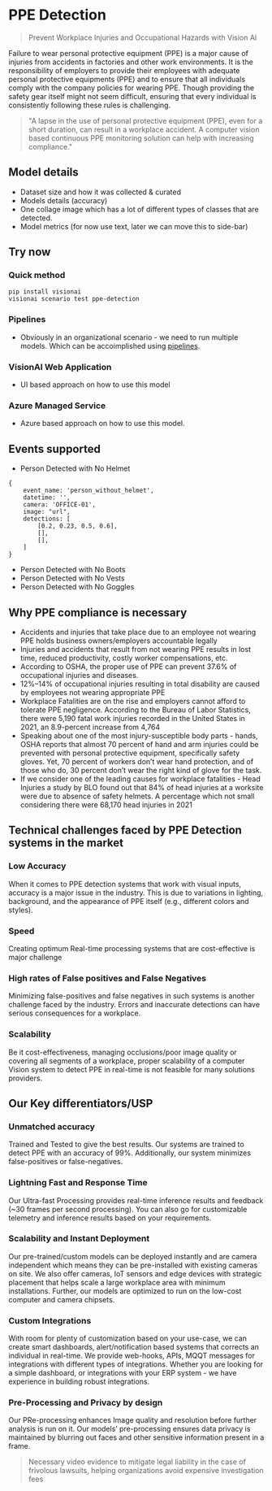 # PPE Detection

> Prevent Workplace Injuries and Occupational Hazards with Vision AI

Failure to wear personal protective equipment (PPE) is a major cause of injuries from accidents in factories and other work environments. It is the responsibility of employers to provide their employees with adequate personal protective equipments (PPE) and to ensure that all individuals comply with the company policies for wearing PPE. Though providing the safety gear itself might not seem difficult, ensuring that every individual is consistently following these rules is challenging.

> "A lapse in the use of personal protective equipment (PPE), even for a short duration, can result in a workplace accident. A computer vision based continuous PPE monitoring solution can help with increasing compliance."

## Model details

- Dataset size and how it was collected & curated
- Models details (accuracy)
- One collage image which has a lot of different types of classes that are detected.
- Model metrics (for now use text, later we can move this to side-bar)


## Try now

### Quick method

```
pip install visionai
visionai scenario test ppe-detection
```

### Pipelines
- Obviously in an organizational scenario - we need to run multiple models. Which can be accoimplished using [pipelines](pipelines.md).


### VisionAI Web Application
- UI based approach on how to use this model

### Azure Managed Service
- Azure based approach on how to use this model.


## Events supported

- Person Detected with No Helmet
```
{
    event_name: 'person_without_helmet',
    datetime: '',
    camera: 'OFFICE-01',
    image: "url",
    detections: [
        [0.2, 0.23, 0.5, 0.6],
        [],
        [],
    ]
}
```

- Person Detected with No Boots
- Person Detected with No Vests
- Person Detected with No Goggles

## Why PPE compliance is necessary

- Accidents and injuries that take place due to an employee not wearing PPE holds business owners/employers accountable legally
- Injuries and accidents that result from not wearing PPE results in lost time, reduced productivity, costly worker compensations, etc.
- According to OSHA, the proper use of PPE can prevent 37.6% of occupational injuries and diseases.
- 12%–14% of occupational injuries resulting in total disability are caused by employees not wearing appropriate PPE
- Workplace Fatalities are on the rise and employers cannot afford to tolerate PPE negligence. According to the Bureau of Labor Statistics, there were 5,190 fatal work injuries recorded in the United States in 2021, an 8.9-percent increase from 4,764
- Speaking about one of the most injury-susceptible body parts - hands, OSHA reports that almost 70 percent of hand and arm injuries could be prevented with personal protective equipment, specifically safety gloves. Yet, 70 percent of workers don’t wear hand protection, and of those who do, 30 percent don’t wear the right kind of glove for the task.
- If we consider one of the leading causes for workplace fatalities - Head Injuries a study by BLO found out that 84% of head injuries at a worksite were due to absence of safety helmets. A percentage which not small considering there were 68,170 head injuries in 2021


## Technical challenges faced by PPE Detection systems in the market

### Low Accuracy

When it comes to PPE detection systems that work with visual inputs, accuracy is a major issue in the industry. This is due to variations in lighting, background, and the appearance of PPE itself (e.g., different colors and styles).

### Speed

Creating optimum Real-time processing systems that are cost-effective is major challenge

### High rates of False positives and False Negatives

Minimizing false-positives and false negatives in such systems is another challenge faced by the industry. Errors and inaccurate detections can have serious consequences for a workplace.

### Scalability

Be it cost-effectiveness, managing occlusions/poor image quality or covering all segments of a workplace, proper scalability of a computer Vision system to detect PPE in real-time is not feasible for many solutions providers.


## Our Key differentiators/USP

### Unmatched accuracy

Trained and Tested to give the best results. Our systems are trained to detect PPE with an accuracy of 99%. Additionally, our system minimizes false-positives or false-negatives.

### Lightning Fast and Response Time

Our Ultra-fast Processing provides real-time inference results and feedback (~30 frames per second processing). You can also go for customizable telemetry and inference results based on your requirements.


### Scalability and Instant Deployment

Our pre-trained/custom models can be deployed instantly and are camera independent which means they can be pre-installed with existing cameras on site. We also offer cameras, IoT sensors and edge devices with strategic placement that helps scale a large workplace area with minimum installations. Further, our models are optimized to run on the low-cost computer and camera chipsets.

### Custom Integrations

With room for plenty of customization based on your use-case, we can create smart dashboards, alert/notification based systems that corrects an individual in real-time. We provide web-hooks, APIs, MQQT messages for integrations with different types of integrations. Whether you are looking for a simple dashboard, or integrations with your ERP system - we have experience in building robust integrations.

### Pre-Processing and Privacy by design

Our PRe-processing enhances Image quality and resolution before further analysis is run on it. Our models’ pre-processing ensures data privacy is maintained by blurring out faces and other sensitive information present in a frame.


> Necessary video evidence to mitigate legal liability in the case of frivolous lawsuits, helping organizations avoid expensive investigation fees
